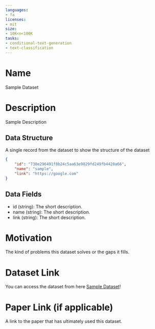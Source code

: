 ```yaml
---
languages:
- fa
licenses:
- mit
size:
- 10K<n<100K
tasks:
- conditional-text-generation
- text-classification
---
```


# Name
Sample Dataset

# Description
Sample Description

## Data Structure
A single record from the dataset to show the structure of the dataset
```json
{
    "id": "738e296491f8b24c5aa63e9829fd249fb4428a66",
    "name": "sample",
    "link": "https://google.com"
}
```

## Data Fields
- id (string): The short description.
- name (string): The short description.
- link (string): The short description.

# Motivation
The kind of problems this dataset solves or the gaps it fills.

# Dataset Link
You can access the dataset from here [Sample Dataset](https://github.com/hooshvare/)!

# Paper Link (if applicable)
A link to the paper that has ultimately used this dataset.
